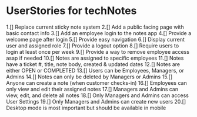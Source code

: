 # UserStories for techNotes

1.[] Replace current sticky note system 
2.[] Add a public facing page with basic contact info
3.[] Add an employee login to the notes app
4.[] Provide a welcome page after login
5.[] Provide easy navigation
6.[] Display current user and assigned role
7.[] Provide a logout option
8.[] Require users to login at least once per week
9.[] Provide a way to remove employee access asap if needed
10.[] Notes are assigned to specific employees
11.[] Notes have a ticket #, title, note body, created & updated dates
12.[] Notes are either OPEN or COMPLETED
13.[] Users can be Employees, Managers, or Admins
14.[] Notes can only be deleted by Managers or Admins
15.[] Anyone can create a note (when customer checks-in)
16.[] Employees can only view and edit their assigned notes
17.[] Managers and Admins can view, edit, and delete all notes
18.[] Only Managers and Admins can access User Settings
19.[] Only Managers and Admins can create new users
20.[] Desktop mode is most important but should be available in mobile